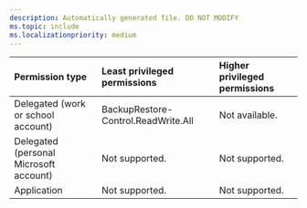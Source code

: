 ```yaml
---
description: Automatically generated file. DO NOT MODIFY
ms.topic: include
ms.localizationpriority: medium
---
```


|Permission type|Least privileged permissions|Higher privileged permissions|
|:---|:---|:---|
|Delegated (work or school account)|BackupRestore-Control.ReadWrite.All|Not available.|
|Delegated (personal Microsoft account)|Not supported.|Not supported.|
|Application|Not supported.|Not supported.|